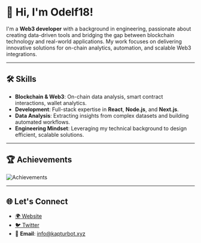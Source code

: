 # 👋 Hi, I'm Odelf18!

I'm a **Web3 developer** with a background in engineering, passionate about creating data-driven tools and bridging the gap between blockchain technology and real-world applications. My work focuses on delivering innovative solutions for on-chain analytics, automation, and scalable Web3 integrations.

---

## 🛠️ Skills

- **Blockchain & Web3**: On-chain data analysis, smart contract interactions, wallet analytics.
- **Development**: Full-stack expertise in **React**, **Node.js**, and **Next.js**.
- **Data Analysis**: Extracting insights from complex datasets and building automated workflows.
- **Engineering Mindset**: Leveraging my technical background to design efficient, scalable solutions.

---

## 🏆 Achievements
![Achievements](https://github-profile-trophy.vercel.app/?username=Odelf18&theme=onedark&row=1&no-frame=true)

---

## 🌐 Let's Connect
- [🌍 Website](https://www.kapturbot.xyz/)
- [🐦 Twitter](https://x.com/Odelf2)
- 📧 **Email**: info@kapturbot.xyz

